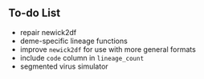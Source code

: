 ## To-do List

- repair newick2df
- deme-specific lineage functions
- improve `newick2df` for use with more general formats
- include `code` column in `lineage_count`
- segmented virus simulator
